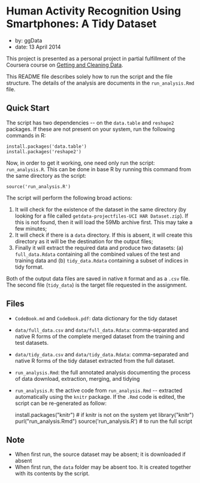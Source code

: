 # Human Activity Recognition Using Smartphones: A Tidy Dataset

- by: ggData
- date: 13 April 2014

This project is presented as a personal project in partial fulfillment of the Coursera course on [Getting and Cleaning Data](https://class.coursera.org/getdata-002).

This README file describes solely how to run the script and the file structure. The details of the analysis are documents in the `run_analysis.Rmd` file.

## Quick Start

The script has two dependencies -- on the `data.table` and `reshape2` packages. If these are not present on your system, run the following commands in R:

    install.packages('data.table')
    install.packages('reshape2')

Now, in order to get it working, one need only run the script: `run_analysis.R`. This can be done in base R by running this command from the same directory as the script:

    source('run_analysis.R')

The script will perform the following broad actions:

1. It will check for the existence of the dataset in the same directory (by looking for a file called `getdata-projectfiles-UCI HAR Dataset.zip`). If this is not found, then it will load the 59Mb archive first. This may take a few minutes;
2. It will check if there is a `data` directory. If this is absent, it will create this directory as it will be the destination for the output files;
3. Finally it will extract the required data and produce two datasets: (a) `full_data.Rdata` containing all the combined values of the test and training data and (b) `tidy_data.Rdata` containing a subset of indices in tidy format.

Both of the output data files are saved in native `R` format and as a `.csv` file. The second file (`tidy_data`) is the target file requested in the assignment.

## Files

- `CodeBook.md` and `CodeBook.pdf`: data dictionary for the tidy dataset
- `data/full_data.csv` and `data/full_data.Rdata`: comma-separated and native R forms of the complete merged dataset from the training and test datasets.
- `data/tidy_data.csv` and `data/tidy_data.Rdata`: comma-separated and native R forms of the tidy dataset extracted from the full dataset.
- `run_analysis.Rmd`: the full annotated analysis documenting the process of data download, extraction, merging, and tidying
- `run_analysis.R`: the active code from `run_analysis.Rmd` -- extracted automatically using the `knitr` package. If the `.Rmd` code is edited, the script can be re-generated as follow:

    install.packages("knitr")  # if knitr is not on the system yet
    library("knitr")
    purl("run_analysis.Rmd")
    source('run_analysis.R')  # to run the full script

## Note

- When first run, the source dataset may be absent; it is downloaded if absent
- When first run, the `data` folder may be absent too. It is created together with its contents by the script.